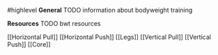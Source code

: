 #highlevel
**General**
TODO information about bodyweight training

**Resources**
TODO bwt resources


[[Horizontal Pull]]
[[Horizontal Push]]
[[Legs]]
[[Vertical Pull]]
[[Vertical Push]]
[[Core]]

